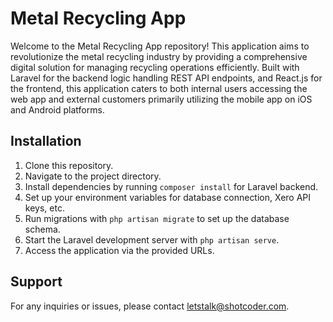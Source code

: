 # Metal Recycling App

Welcome to the Metal Recycling App repository! This application aims to revolutionize the metal recycling industry by providing a comprehensive digital solution for managing recycling operations efficiently. Built with Laravel for the backend logic handling REST API endpoints, and React.js for the frontend, this application caters to both internal users accessing the web app and external customers primarily utilizing the mobile app on iOS and Android platforms.

## Installation

1. Clone this repository.
2. Navigate to the project directory.
3. Install dependencies by running `composer install` for Laravel backend.
4. Set up your environment variables for database connection, Xero API keys, etc.
5. Run migrations with `php artisan migrate` to set up the database schema.
6. Start the Laravel development server with `php artisan serve`.
7. Access the application via the provided URLs.

## Support

For any inquiries or issues, please contact letstalk@shotcoder.com.
